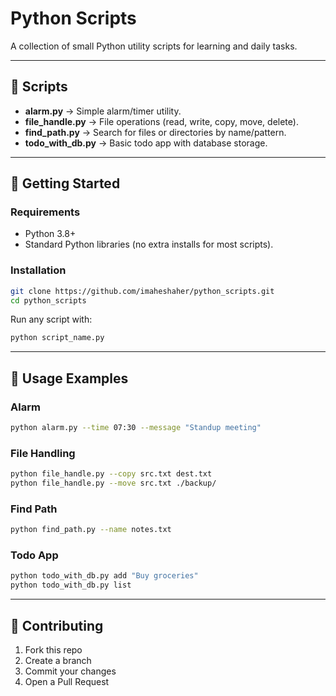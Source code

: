 
# Python Scripts

A collection of small Python utility scripts for learning and daily tasks.

---

## 📂 Scripts

* **alarm.py** → Simple alarm/timer utility.
* **file_handle.py** → File operations (read, write, copy, move, delete).
* **find_path.py** → Search for files or directories by name/pattern.
* **todo_with_db.py** → Basic todo app with database storage.

---

## 🚀 Getting Started

### Requirements

* Python 3.8+
* Standard Python libraries (no extra installs for most scripts).

### Installation

```bash
git clone https://github.com/imaheshaher/python_scripts.git
cd python_scripts
```

Run any script with:

```bash
python script_name.py
```

---

## 🔧 Usage Examples

### Alarm

```bash
python alarm.py --time 07:30 --message "Standup meeting"
```

### File Handling

```bash
python file_handle.py --copy src.txt dest.txt
python file_handle.py --move src.txt ./backup/
```

### Find Path

```bash
python find_path.py --name notes.txt
```

### Todo App

```bash
python todo_with_db.py add "Buy groceries"
python todo_with_db.py list
```

---

## 🤝 Contributing

1. Fork this repo
2. Create a branch
3. Commit your changes
4. Open a Pull Request
